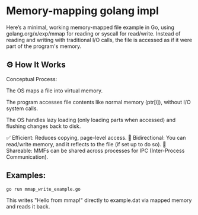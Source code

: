 # Memory-mapping golang impl

Here’s a minimal, working memory-mapped file example in Go, using golang.org/x/exp/mmap for reading or syscall for read/write.
Instead of reading and writing with traditional I/O calls, the file is accessed as if it were part of the program's memory.

## ⚙️ How It Works
Conceptual Process:

The OS maps a file into virtual memory.

The program accesses file contents like normal memory (ptr[i]), without I/O system calls.

The OS handles lazy loading (only loading parts when accessed) and flushing changes back to disk.

✅ Efficient: Reduces copying, page-level access.
🔄 Bidirectional: You can read/write memory, and it reflects to the file (if set up to do so).
🔁 Shareable: MMFs can be shared across processes for IPC (Inter-Process Communication).

## Examples:

```bash
go run mmap_write_example.go
```
This writes "Hello from mmap!" directly to example.dat via mapped memory and reads it back.